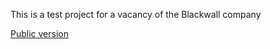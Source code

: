 This is a test project for a vacancy of the Blackwall company

<a href="https://shujinko53.github.io/Blackwall_project/src">Public version</a>
